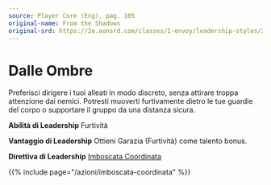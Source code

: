 ```yaml
---
source: Player Core (Eng), pag. 105
original-name: From the Shadows
original-srd: https://2e.aonsrd.com/classes/1-envoy/leadership-styles/2-from-the-shadows
---
```


# Dalle Ombre

Preferisci dirigere i tuoi alleati in modo discreto, senza attirare troppa
attenzione dai nemici. Potresti muoverti furtivamente dietro le tue guardie del
corpo o supportare il gruppo da una distanza sicura.

**Abilità di Leadership** Furtività

**Vantaggio di Leadership** Ottieni Garazia (Furtività) come talento bonus.

**Direttiva di Leadership** [Imboscata Coordinata](/azioni/imboscata-coordinata)

{{% include page="/azioni/imboscata-coordinata" %}}
